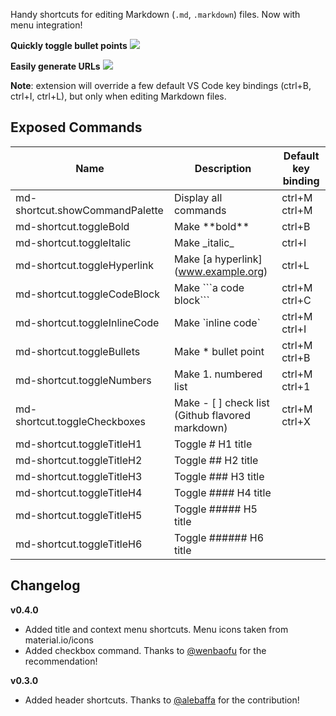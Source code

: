 
Handy shortcuts for editing Markdown (`.md`, `.markdown`) files. Now with menu integration!

**Quickly toggle bullet points**
![](https://raw.githubusercontent.com/mdickin/vscode-markdown-shortcuts/master/gifs/bullets.gif)

**Easily generate URLs**
![](https://raw.githubusercontent.com/mdickin/vscode-markdown-shortcuts/master/gifs/urls.gif)

**Note**: extension will override a few default VS Code key bindings (ctrl+B, ctrl+I, ctrl+L), but only when editing Markdown files.

## Exposed Commands

| Name | Description | Default key binding |
| ---- | ----------- | ------------------- |
| md-shortcut.showCommandPalette | Display all commands | ctrl+M ctrl+M |
| md-shortcut.toggleBold | Make \*\*bold\*\* | ctrl+B |
| md-shortcut.toggleItalic | Make \_italic\_ | ctrl+I |
| md-shortcut.toggleHyperlink | Make [a hyperlink]\(www.example.org) | ctrl+L |
| md-shortcut.toggleCodeBlock | Make \`\`\`a code block\`\`\` | ctrl+M ctrl+C |
| md-shortcut.toggleInlineCode | Make \`inline code\` | ctrl+M ctrl+I |
| md-shortcut.toggleBullets | Make * bullet point | ctrl+M ctrl+B |
| md-shortcut.toggleNumbers | Make 1. numbered list | ctrl+M ctrl+1 |
| md-shortcut.toggleCheckboxes | Make - [ ] check list (Github flavored markdown) | ctrl+M ctrl+X |
| md-shortcut.toggleTitleH1 | Toggle # H1 title |  |
| md-shortcut.toggleTitleH2 | Toggle ## H2 title |  |
| md-shortcut.toggleTitleH3 | Toggle ### H3 title |  |
| md-shortcut.toggleTitleH4 | Toggle #### H4 title |  |
| md-shortcut.toggleTitleH5 | Toggle ##### H5 title |  |
| md-shortcut.toggleTitleH6 | Toggle ###### H6 title |  |

## Changelog

**v0.4.0** 
* Added title and context menu shortcuts. Menu icons taken from material.io/icons
* Added checkbox command. Thanks to [@wenbaofu](https://github.com/wenbaofu) for the recommendation!

**v0.3.0**
* Added header shortcuts. Thanks to [@alebaffa](https://github.com/alebaffa) for the contribution!